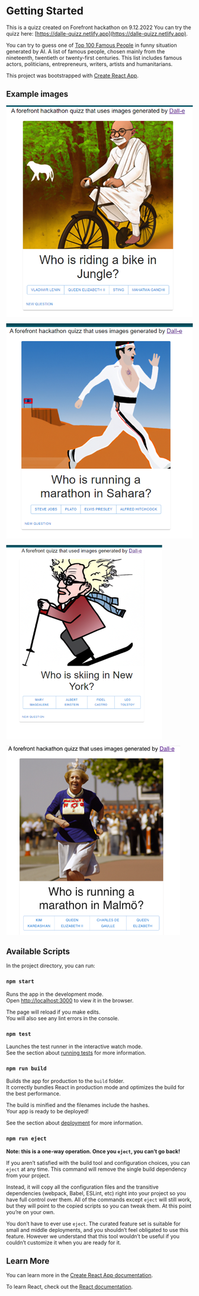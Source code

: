 # Getting Started

This is a quizz created on Forefront hackathon on 9.12.2022
You can try the quizz here: [https://dalle-quizz.netlify.app](https://dalle-quizz.netlify.app).

You can try to guess one of [Top 100 Famous People](https://www.biographyonline.net/people/famous-100.html) in funny situation generated by AI.
A list of famous people, chosen mainly from the nineteenth, twentieth or twenty-first centuries. This list includes famous actors, politicians, entrepreneurs, writers, artists and humanitarians.

This project was bootstrapped with [Create React App](https://github.com/facebook/create-react-app).

## Example images

![Screenshot 1](https://raw.githubusercontent.com/andrey-prokhorov/dalle-quizz/main/src/images/quiz-1.PNG)

![Screenshot 2](https://raw.githubusercontent.com/andrey-prokhorov/dalle-quizz/main/src/images/quiz-2.PNG)

![Screenshot 3](https://raw.githubusercontent.com/andrey-prokhorov/dalle-quizz/main/src/images/quiz-3.PNG)

![Screenshot 4](https://raw.githubusercontent.com/andrey-prokhorov/dalle-quizz/main/src/images/quiz-4.PNG)

## Available Scripts

In the project directory, you can run:

### `npm start`

Runs the app in the development mode.\
Open [http://localhost:3000](http://localhost:3000) to view it in the browser.

The page will reload if you make edits.\
You will also see any lint errors in the console.

### `npm test`

Launches the test runner in the interactive watch mode.\
See the section about [running tests](https://facebook.github.io/create-react-app/docs/running-tests) for more information.

### `npm run build`

Builds the app for production to the `build` folder.\
It correctly bundles React in production mode and optimizes the build for the best performance.

The build is minified and the filenames include the hashes.\
Your app is ready to be deployed!

See the section about [deployment](https://facebook.github.io/create-react-app/docs/deployment) for more information.

### `npm run eject`

**Note: this is a one-way operation. Once you `eject`, you can’t go back!**

If you aren’t satisfied with the build tool and configuration choices, you can `eject` at any time. This command will remove the single build dependency from your project.

Instead, it will copy all the configuration files and the transitive dependencies (webpack, Babel, ESLint, etc) right into your project so you have full control over them. All of the commands except `eject` will still work, but they will point to the copied scripts so you can tweak them. At this point you’re on your own.

You don’t have to ever use `eject`. The curated feature set is suitable for small and middle deployments, and you shouldn’t feel obligated to use this feature. However we understand that this tool wouldn’t be useful if you couldn’t customize it when you are ready for it.

## Learn More

You can learn more in the [Create React App documentation](https://facebook.github.io/create-react-app/docs/getting-started).

To learn React, check out the [React documentation](https://reactjs.org/).
